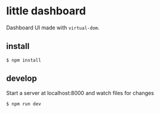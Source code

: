 # little dashboard

Dashboard UI made with `virtual-dom`.


## install

    $ npm install


## develop
Start a server at localhost:8000 and watch files for changes

    $ npm run dev




